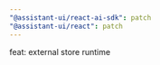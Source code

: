 ```yaml
---
"@assistant-ui/react-ai-sdk": patch
"@assistant-ui/react": patch
---
```


feat: external store runtime
